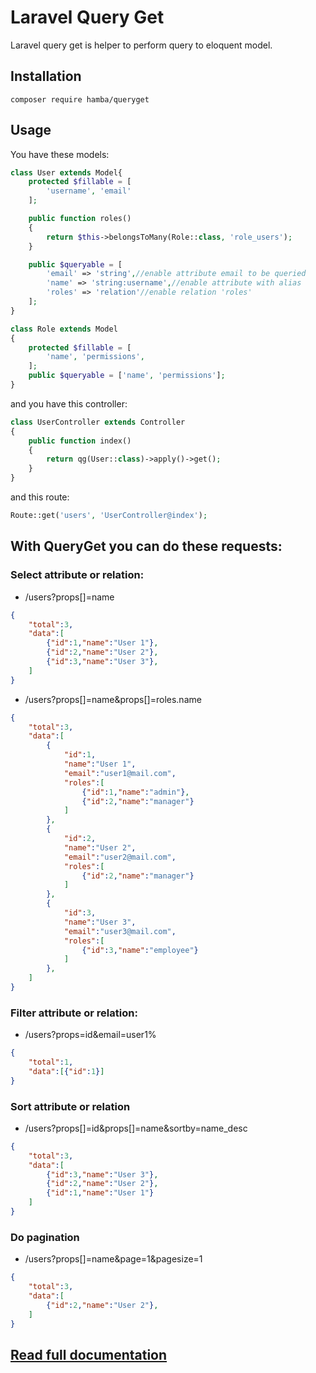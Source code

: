 # Laravel Query Get

Laravel query get is helper to perform query to eloquent model.

## Installation
```
composer require hamba/queryget
```

## Usage
You have these models:
```php
class User extends Model{
    protected $fillable = [
        'username', 'email'
    ];

    public function roles()
    {
        return $this->belongsToMany(Role::class, 'role_users');
    }

    public $queryable = [
        'email' => 'string',//enable attribute email to be queried
        'name' => 'string:username',//enable attribute with alias
        'roles' => 'relation'//enable relation 'roles'
    ];
}
```
```php
class Role extends Model
{
    protected $fillable = [
        'name', 'permissions',
    ];
    public $queryable = ['name', 'permissions'];
}
```

and you have this controller:
```php
class UserController extends Controller
{
    public function index()
    {
        return qg(User::class)->apply()->get();
    }
}
```

and this route:
```php
Route::get('users', 'UserController@index');
```

## With QueryGet you can do these requests:
### Select attribute or relation:
* /users?props[]=name
```json
{
    "total":3,
    "data":[
        {"id":1,"name":"User 1"},
        {"id":2,"name":"User 2"},
        {"id":3,"name":"User 3"},
    ]
}
```

* /users?props[]=name&props[]=roles.name
```json
{
    "total":3,
    "data":[
        {
            "id":1,
            "name":"User 1",
            "email":"user1@mail.com",
            "roles":[
                {"id":1,"name":"admin"},
                {"id":2,"name":"manager"}
            ]
        },
        {
            "id":2,
            "name":"User 2",
            "email":"user2@mail.com",
            "roles":[
                {"id":2,"name":"manager"}
            ]
        }, 
        {
            "id":3,
            "name":"User 3",
            "email":"user3@mail.com",
            "roles":[
                {"id":3,"name":"employee"}
            ]
        }, 
    ]
}
```
### Filter attribute or relation:
* /users?props=id&email=user1%
```json
{
    "total":1,
    "data":[{"id":1}]
}
```

### Sort attribute or relation
* /users?props[]=id&props[]=name&sortby=name_desc
```json
{
    "total":3,
    "data":[
        {"id":3,"name":"User 3"},
        {"id":2,"name":"User 2"},
        {"id":1,"name":"User 1"}
    ]
}
```

### Do pagination
* /users?props[]=name&page=1&pagesize=1
```json
{
    "total":3,
    "data":[
        {"id":2,"name":"User 2"},
    ]
}
```


## [Read full documentation](docs/doc.md)